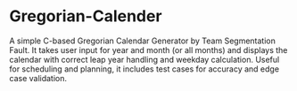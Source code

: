 # Gregorian-Calender
A simple C-based Gregorian Calendar Generator by Team Segmentation Fault. It takes user input for year and month (or all months) and displays the calendar with correct leap year handling and weekday calculation. Useful for scheduling and planning, it includes test cases for accuracy and edge case validation.
